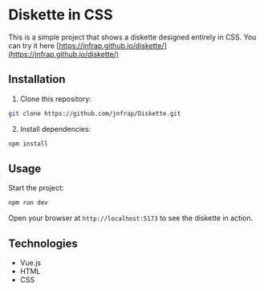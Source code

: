 # Diskette in CSS

This is a simple project that shows a diskette designed entirely in CSS. You can try it here [https://jnfrap.github.io/diskette/](https://jnfrap.github.io/diskette/)

## Installation

1. Clone this repository:

```bash
git clone https://github.com/jnfrap/Diskette.git
```

2. Install dependencies:

```bash
npm install
```

## Usage

Start the project:

```bash
npm run dev
```

Open your browser at `http://localhost:5173` to see the diskette in action.

## Technologies

- Vue.js
- HTML
- CSS
